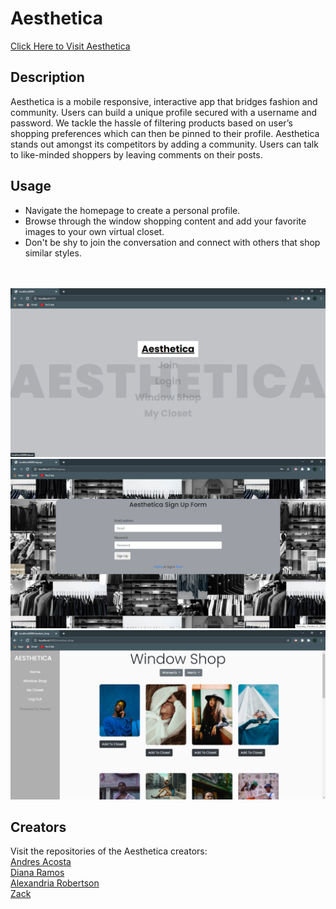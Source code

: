 # Aesthetica
<a href="https://secure-ocean-28347.herokuapp.com/" data-text="Aesthetica">Click Here to Visit Aesthetica</a>
<br>

## Description
Aesthetica is a mobile responsive, interactive app that bridges fashion and community. Users can build a unique profile secured with a username and password. We tackle the hassle of filtering products based on user’s shopping preferences which can then be pinned to their profile. Aesthetica stands out amongst its competitors by adding a community. Users can talk to like-minded shoppers by leaving comments on their posts.

## Usage
<ul>
<li>Navigate the homepage to create a personal profile.</li>
<li>Browse through the window shopping content and add your favorite images to your own virtual closet.</li>
  <li>Don't be shy to join the conversation and connect with others that shop similar styles.</li>
</ul>
<br><br>

<img src="./public/img/home.png" alt="home">
<img src="./public/img/join.png" alt="join">
<img src="./public/img/shop.png" alt="shop">


## Creators
Visit the repositories of the Aesthetica creators:<br>
[Andres Acosta](https://github.com/acosta-andres-r)<br>
[Diana Ramos](https://github.com/DianaLRS)<br>
[Alexandria Robertson](https://www.github.com/alexemrob)<br>
[Zack](https://github.com/FullStackZack)
